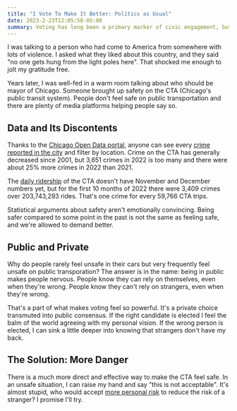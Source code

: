 ```yaml
---
title: "I Vote To Make It Better: Politics as Usual"
date: 2023-2-23T12:05:58-05:00
summary: Voting has long been a primary marker of civic engagement, but there are much more effective ways to create social security.
---
```


I was talking to a person who had come to America from somewhere with lots of violence. I asked what they liked about this country, and they said "no one gets hung from the light poles here". That shocked me enough to jolt my gratitude free. 

Years later, I was well-fed in a warm room talking about who should be mayor of Chicago. Someone brought up safety on the CTA (Chicago's public transit system). People don't feel safe on public transportation and there are plenty of media platforms helping people say so.

## Data and Its Discontents
Thanks to the [Chicago Open Data portal](https://data.cityofchicago.org/), anyone can see every [crime reported in the city](https://data.cityofchicago.org/Public-Safety/Crimes-2001-to-Present/ijzp-q8t2/data) and filter by location. Crime on the CTA has generally decreased since 2001, but 3,651 crimes in 2022 is too many and there were about 25% more crimes in 2022 than 2021. 

The [daily ridership](https://data.cityofchicago.org/Transportation/CTA-Ridership-Daily-Boarding-Totals/6iiy-9s97/data) of the CTA doesn't have November and December numbers yet, but for the first 10 months of 2022 there were 3,409 crimes over 203,743,293 rides. That's one crime for every 59,766 CTA trips.

Statistical arguments about safety aren't emotionally convincing. Being safer compared to some point in the past is not the same as feeling safe, and we're allowed to demand better.

## Public and Private
Why do people rarely feel unsafe in their cars but very frequently feel unsafe on public transporation? The answer is in the name: being in public makes people nervous. People know they can rely on themselves, even when they're wrong. People know they can't rely on strangers, even when they're wrong. 

That's a part of what makes voting feel so powerful. It's a private choice transmuted into public consensus. If the right candidate is elected I feel the balm of the world agreeing with my personal vision. If the wrong person is elected, I can sink a little deeper into knowing that strangers don't have my back.

## The Solution: More Danger
There is a much more direct and effective way to make the CTA feel safe. In an unsafe situation, I can raise my hand and say "this is not acceptable". It's almost stupid, who would accept [more personal risk](https://www.cdc.gov/coronavirus/2019-ncov/vaccines/safety/adverse-events.html) to reduce the risk of a stranger? I promise I'll try.
